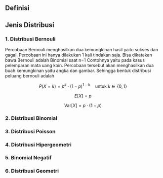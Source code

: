 ## Definisi

## Jenis Distribusi
### 1. Distribusi Bernouli
Percobaan Bernouli menghasilkan dua kemungkinan hasil yaitu sukses dan gagal. Percobaan ini hanya dilakukan 1 kali tindakan saja. Bisa dikatakan bawa Bernouli adalah Binomial saat n=1 Contohnya yaitu pada kasus pelemparan mata uang koin. Percobaan tersebut akan menghasilkan dua buah kemungkinan yaitu angka dan gambar. Sehingga bentuk distribusi peluang bernouli adalah

$$ P(X=k) = p^k \cdot (1-p)^{1-k} \quad \text{untuk } k \in \{0,1\} $$

$$ E[X] = p $$ 

$$ \text{Var}[X] = p \cdot (1-p) $$

### 2. Distribusi Binomial
### 3. Distribusi Poisson
### 4. Distribusi Hipergeometri
### 5. Binomial Negatif
### 6. Distribusi Geometri
